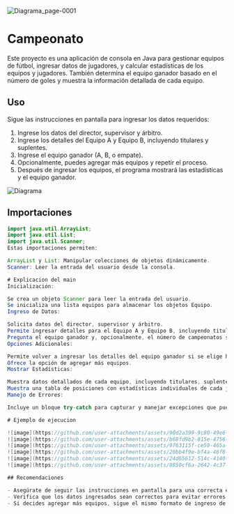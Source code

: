 ![Diagrama_page-0001](https://github.com/user-attachments/assets/040b1763-d32d-40d8-badb-7538396eda38)
# Campeonato

Este proyecto es una aplicación de consola en Java para gestionar equipos de fútbol, ingresar datos de jugadores, y calcular estadísticas de los equipos y jugadores. También determina el equipo ganador basado en el número de goles y muestra la información detallada de cada equipo.

## Uso

Sigue las instrucciones en pantalla para ingresar los datos requeridos:

1. Ingrese los datos del director, supervisor y árbitro.
2. Ingrese los detalles del Equipo A y Equipo B, incluyendo titulares y suplentes.
3. Ingrese el equipo ganador (A, B, o empate).
4. Opcionalmente, puedes agregar más equipos y repetir el proceso.
5. Después de ingresar los equipos, el programa mostrará las estadísticas y el equipo ganador.

![Diagrama](https://github.com/user-attachments/assets/040b1763-d32d-40d8-badb-7538396eda38)

## Importaciones

```java
import java.util.ArrayList;
import java.util.List;
import java.util.Scanner;
Estas importaciones permiten:

ArrayList y List: Manipular colecciones de objetos dinámicamente.
Scanner: Leer la entrada del usuario desde la consola.

# Explicacion del main
Inicialización:

Se crea un objeto Scanner para leer la entrada del usuario.
Se inicializa una lista equipos para almacenar los objetos Equipo.
Ingreso de Datos:

Solicita datos del director, supervisor y árbitro.
Permite ingresar detalles para el Equipo A y Equipo B, incluyendo titulares y suplentes. El número de titulares y suplentes para el Equipo B será el mismo que para el Equipo A.
Pregunta el equipo ganador y, opcionalmente, el número de campeonatos si hay un ganador.
Opciones Adicionales:

Permite volver a ingresar los detalles del equipo ganador si se elige hacerlo.
Ofrece la opción de agregar más equipos.
Mostrar Estadísticas:

Muestra datos detallados de cada equipo, incluyendo titulares, suplentes, goles totales, faltas totales y puntos.
Muestra una tabla de posiciones con estadísticas individuales de cada jugador y del equipo.
Manejo de Errores:

Incluye un bloque try-catch para capturar y manejar excepciones que puedan ocurrir durante la ejecución.

# Ejemplo de ejecucion

![image](https://github.com/user-attachments/assets/90d2a399-9c80-49e6-abcc-d46f42df9d90)
![image](https://github.com/user-attachments/assets/b68fd9b2-815e-4756-832b-038cd4a0c30f)
![image](https://github.com/user-attachments/assets/9763115f-ce59-465a-8ee8-f5c8ae6144d7)
![image](https://github.com/user-attachments/assets/20bb4f9e-bf4a-46f8-9cf8-ef34b07b9d43)
![image](https://github.com/user-attachments/assets/24d65612-514c-4140-9d7c-cab41de327c7)
![image](https://github.com/user-attachments/assets/8850cf6a-2642-4c37-8847-c29b48b893a2)

## Recomendaciones

- Asegúrate de seguir las instrucciones en pantalla para una correcta ejecución del programa.
- Verifica que los datos ingresados sean correctos para evitar errores en el cálculo de estadísticas.
- Si decides agregar más equipos, sigue el mismo formato de ingreso de datos.
